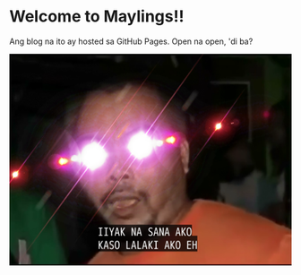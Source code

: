 # Welcome to Maylings!!
Ang blog na ito ay hosted sa GitHub Pages. Open na open, 'di ba?

<img src="/img/iiyak na sana ako kaso lalaki ako eh.png">
